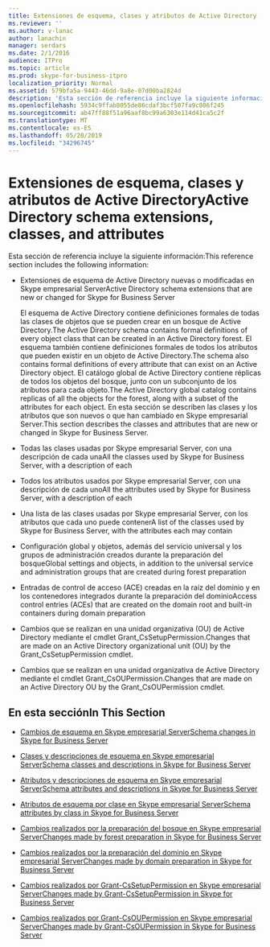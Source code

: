 ```yaml
---
title: Extensiones de esquema, clases y atributos de Active Directory
ms.reviewer: ''
ms.author: v-lanac
author: lanachin
manager: serdars
ms.date: 2/1/2016
audience: ITPro
ms.topic: article
ms.prod: skype-for-business-itpro
localization_priority: Normal
ms.assetid: 579bfa5a-9443-46dd-9a8e-07d00ba2824d
description: 'Esta sección de referencia incluye la siguiente información:'
ms.openlocfilehash: 5934c9ffab8055de86cdaf3bcf507fa9c806f245
ms.sourcegitcommit: ab47ff88f51a96aaf8bc99a6303e114d41ca5c2f
ms.translationtype: MT
ms.contentlocale: es-ES
ms.lasthandoff: 05/20/2019
ms.locfileid: "34296745"
---
```

# <a name="active-directory-schema-extensions-classes-and-attributes"></a><span data-ttu-id="0660a-103">Extensiones de esquema, clases y atributos de Active Directory</span><span class="sxs-lookup"><span data-stu-id="0660a-103">Active Directory schema extensions, classes, and attributes</span></span>
 
<span data-ttu-id="0660a-104">Esta sección de referencia incluye la siguiente información:</span><span class="sxs-lookup"><span data-stu-id="0660a-104">This reference section includes the following information:</span></span> 
  
- <span data-ttu-id="0660a-105">Extensiones de esquema de Active Directory nuevas o modificadas en Skype empresarial Server</span><span class="sxs-lookup"><span data-stu-id="0660a-105">Active Directory schema extensions that are new or changed for Skype for Business Server</span></span>
    
    <span data-ttu-id="0660a-106">El esquema de Active Directory contiene definiciones formales de todas las clases de objetos que se pueden crear en un bosque de Active Directory.</span><span class="sxs-lookup"><span data-stu-id="0660a-106">The Active Directory schema contains formal definitions of every object class that can be created in an Active Directory forest.</span></span> <span data-ttu-id="0660a-107">El esquema también contiene definiciones formales de todos los atributos que pueden existir en un objeto de Active Directory.</span><span class="sxs-lookup"><span data-stu-id="0660a-107">The schema also contains formal definitions of every attribute that can exist on an Active Directory object.</span></span> <span data-ttu-id="0660a-108">El catálogo global de Active Directory contiene réplicas de todos los objetos del bosque, junto con un subconjunto de los atributos para cada objeto.</span><span class="sxs-lookup"><span data-stu-id="0660a-108">The Active Directory global catalog contains replicas of all the objects for the forest, along with a subset of the attributes for each object.</span></span> <span data-ttu-id="0660a-109">En esta sección se describen las clases y los atributos que son nuevos o que han cambiado en Skype empresarial Server.</span><span class="sxs-lookup"><span data-stu-id="0660a-109">This section describes the classes and attributes that are new or changed in Skype for Business Server.</span></span>
    
- <span data-ttu-id="0660a-110">Todas las clases usadas por Skype empresarial Server, con una descripción de cada una</span><span class="sxs-lookup"><span data-stu-id="0660a-110">All the classes used by Skype for Business Server, with a description of each</span></span>
    
- <span data-ttu-id="0660a-111">Todos los atributos usados por Skype empresarial Server, con una descripción de cada uno</span><span class="sxs-lookup"><span data-stu-id="0660a-111">All the attributes used by Skype for Business Server, with a description of each</span></span>
    
- <span data-ttu-id="0660a-112">Una lista de las clases usadas por Skype empresarial Server, con los atributos que cada uno puede contener</span><span class="sxs-lookup"><span data-stu-id="0660a-112">A list of the classes used by Skype for Business Server, with the attributes each may contain</span></span>
    
- <span data-ttu-id="0660a-113">Configuración global y objetos, además del servicio universal y los grupos de administración creados durante la preparación del bosque</span><span class="sxs-lookup"><span data-stu-id="0660a-113">Global settings and objects, in addition to the universal service and administration groups that are created during forest preparation</span></span>
    
- <span data-ttu-id="0660a-114">Entradas de control de acceso (ACE) creadas en la raíz del dominio y en los contenedores integrados durante la preparación del dominio</span><span class="sxs-lookup"><span data-stu-id="0660a-114">Access control entries (ACEs) that are created on the domain root and built-in containers during domain preparation</span></span>
    
- <span data-ttu-id="0660a-115">Cambios que se realizan en una unidad organizativa (OU) de Active Directory mediante el cmdlet Grant_CsSetupPermission.</span><span class="sxs-lookup"><span data-stu-id="0660a-115">Changes that are made on an Active Directory organizational unit (OU) by the Grant_CsSetupPermission cmdlet.</span></span>
    
- <span data-ttu-id="0660a-116">Cambios que se realizan en una unidad organizativa de Active Directory mediante el cmdlet Grant_CsOUPermission.</span><span class="sxs-lookup"><span data-stu-id="0660a-116">Changes that are made on an Active Directory OU by the Grant_CsOUPermission cmdlet.</span></span>
    
## <a name="in-this-section"></a><span data-ttu-id="0660a-117">En esta sección</span><span class="sxs-lookup"><span data-stu-id="0660a-117">In This Section</span></span>

- [<span data-ttu-id="0660a-118">Cambios de esquema en Skype empresarial Server</span><span class="sxs-lookup"><span data-stu-id="0660a-118">Schema changes in Skype for Business Server</span></span>](schema-changes.md)
    
- [<span data-ttu-id="0660a-119">Clases y descripciones de esquema en Skype empresarial Server</span><span class="sxs-lookup"><span data-stu-id="0660a-119">Schema classes and descriptions in Skype for Business Server</span></span>](schema-classes-and-descriptions.md)
    
- [<span data-ttu-id="0660a-120">Atributos y descripciones de esquema en Skype empresarial Server</span><span class="sxs-lookup"><span data-stu-id="0660a-120">Schema attributes and descriptions in Skype for Business Server</span></span>](schema-attributes-and-descriptions.md)
    
- [<span data-ttu-id="0660a-121">Atributos de esquema por clase en Skype empresarial Server</span><span class="sxs-lookup"><span data-stu-id="0660a-121">Schema attributes by class in Skype for Business Server</span></span>](schema-attributes-by-class.md)
    
- [<span data-ttu-id="0660a-122">Cambios realizados por la preparación del bosque en Skype empresarial Server</span><span class="sxs-lookup"><span data-stu-id="0660a-122">Changes made by forest preparation in Skype for Business Server</span></span>](changes-made-by-forest-preparation.md)
    
- [<span data-ttu-id="0660a-123">Cambios realizados por la preparación del dominio en Skype empresarial Server</span><span class="sxs-lookup"><span data-stu-id="0660a-123">Changes made by domain preparation in Skype for Business Server</span></span>](changes-made-by-domain-preparation.md)
    
- [<span data-ttu-id="0660a-124">Cambios realizados por Grant-CsSetupPermission en Skype empresarial Server</span><span class="sxs-lookup"><span data-stu-id="0660a-124">Changes made by Grant-CsSetupPermission in Skype for Business Server</span></span>](changes-made-by-grant-cssetuppermission.md)
    
- [<span data-ttu-id="0660a-125">Cambios realizados por Grant-CsOUPermission en Skype empresarial Server</span><span class="sxs-lookup"><span data-stu-id="0660a-125">Changes made by Grant-CsOUPermission in Skype for Business Server</span></span>](changes-made-by-grant-csoupermission.md)
    

